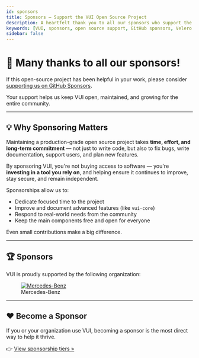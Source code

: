 ```yaml
---
id: sponsors
title: Sponsors – Support the VUI Open Source Project
description: A heartfelt thank you to all our sponsors who support the ongoing development of VUI. Learn how you can contribute and help sustain this open-source Velero interface.
keywords: [VUI, sponsors, open source support, GitHub sponsors, Velero UI, contribute, donation, community support, funding open source]
sidebar: false
---
```


# 🙏 Many thanks to all our sponsors!

If this open-source project has been helpful in your work, please consider [supporting us on GitHub Sponsors](https://github.com/sponsors/davideserio).

Your support helps us keep VUI open, maintained, and growing for the entire community.

---

## 💡 Why Sponsoring Matters

Maintaining a production-grade open source project takes **time, effort, and long-term commitment** — not just to write code, but also to fix bugs, write documentation, support users, and plan new features.

By sponsoring VUI, you're not buying access to software — you're **investing in a tool you rely on**, and helping ensure it continues to improve, stay secure, and remain independent.

Sponsorships allow us to:

- Dedicate focused time to the project
- Improve and document advanced features (like `vui-core`)
- Respond to real-world needs from the community
- Keep the main components free and open for everyone

Even small contributions make a big difference.

---

## 🏆 Sponsors

VUI is proudly supported by the following organization:

<figure style={{ marginLeft: '0px' }}>
  <a href="https://github.com/mercedes-benz" target="_blank" rel="noopener noreferrer">
    <img
      src="https://avatars.githubusercontent.com/mercedes-benz?s=200"
      alt="Mercedes-Benz"
      className="no-zoom"
    />
  </a>
  <figcaption style={{ marginLeft: '30px' }}>Mercedes-Benz</figcaption>
</figure>

---

## ❤️ Become a Sponsor

If you or your organization use VUI, becoming a sponsor is the most direct way to help it thrive.

👉 [View sponsorship tiers »](https://github.com/sponsors/davideserio)
